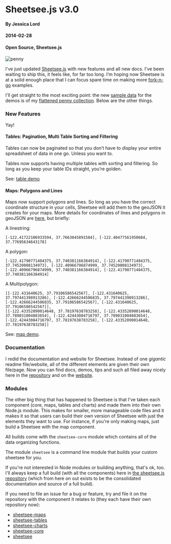 # Sheetsee.js v3.0
#### By Jessica Lord 
#### 2014-02-28
#### Open Source, Sheetsee.js

![penny](http://jlord.s3.amazonaws.com/wp-content/uploads/pennyzoom.png)

I've just updated [Sheetsee.js](http://www.github.com/jlord/sheetsee.js) with new features and all new docs. I've been waiting to ship this, it feels like, for far too long. I&#8217;m hoping now Sheetsee is at a solid enough place that I can focus spare time on making more [fork-n-go](http://www.jlord.us/fork-n-go) examples.

I'll get straight to the most exciting point: the new [sample data](https://docs.google.com/spreadsheet/ccc?key=0Ao5u1U6KYND7dGN5QngweVJUWE16bTRob0d2a3dCbnc&amp;usp=drive_web&amp;pli=1#gid=0) for the demos is of my [flattened penny collection](http://www.flickr.com/photos/jessllord/sets/72157640471928365/). Below are the other things.

### New Features
Yay!

#### Tables: Pagination, Multi Table Sorting and Filtering

Tables can now be paginated so that you don&#8217;t have to display your entire spreadsheet of data in one go. Unless you want to.

Tables now supports having multiple tables with sorting and filtering. So long as you keep your table IDs straight, you&#8217;re golden.</p>
See: [table demo](http://jlord.github.io/sheetsee.js/demos/demo-table.html)

#### Maps: Polygons and Lines

Maps now support polygons and lines. So long as you have the correct coordinate structure in your cells, Sheetsee will add them to the geoJSON it creates for your maps. More details for coordinates of lines and polygons in geoJSON are [here](http://leafletjs.com/examples/geojson.html), but briefly:

A linestring:
```
[-122.41722106933594, 37.7663045891584], [-122.40477561950684, 37.77695634643178]
```
A polygon:
```
[-122.41790771484375, 37.740381166384914], [-122.41790771484375, 37.74520008134973], [-122.40966796874999, 37.74520008134973],[-122.40966796874999, 37.740381166384914], [-122.41790771484375, 37.740381166384914]
```
A Multipolygon:
```
[[-122.431640625, 37.79106586542567], [-122.431640625, 37.797441398913286], [-122.42666244506835, 37.797441398913286],[-122.42666244506835, 37.79106586542567], [-122.431640625, 37.79106586542567]],
[[-122.43352890014648, 37.78197638783258], [-122.43352890014648, 37.789031004883654], [-122.42443084716797, 37.789031004883654], [-122.42443084716797, 37.78197638783258], [-122.43352890014648, 37.78197638783258]]
```
See: [map demo](http://jlord.github.io/sheetsee.js/demos/demo-map.html).

### Documentation

I redid the documentation and website for Sheetsee. Instead of one _gigantic_ readme file/website, all of the different elements are given their own file/page. Now you can find docs, demos, tips and such all filed away nicely here in the [repository](http://www.github.com/jlord/sheetsee.js) and on the [website](http://jlord.github.io/sheetsee.js).

### Modules

The other big thing that has happened to Sheetsee is that I've taken each component (core, maps, tables and charts) and made them into their own Node.js module. This makes for smaller, more manageable code files and it makes it so that users can build their own version of Sheetsee with just the elements they want to use. For instance, if you're only making maps, just build a Sheetsee with the map component.

All builds come with the `sheetsee-core` module which contains all of the data organizing functions.

The module `sheetsee` is a command line module that builds your custom sheetsee for you.

If you're not interested in Node modules or building anything, that's ok, too. I'll always keep a full build (with all the components) here in [the sheetsee.js repository](https://github.com/jlord/sheetsee.js/tree/master/js) (which from here on out exists to be the consolidated documentation and source of a full build).

If you need to file an issue for a bug or feature, try and file it on the repository with the component it relates to (they each have their own repository now):
- [sheetsee-maps](http://www.github.com/jlord/sheetsee-maps)
- [sheetsee-tables](http://www.github.com/jlord/sheetsee-tables)
- [sheetsee-charts](http://www.github.com/jlord/sheetsee-charts)
- [sheetsee-core](http://www.github.com/jlord/sheetsee-core)
- [sheetsee](http://www.github.com/jlord/sheetsee)
